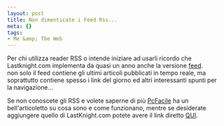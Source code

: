 ```yaml
--- 
layout: post
title: Non dimenticate i Feed Rss...
meta: {}
tags: 
- Me &amp; The Web
---
```

Per chi utilizza reader RSS o intende iniziare ad usarli ricordo che Lastknight.com implementa da quasi un anno anche la versione [feed](http://www.lastknight.com/rss).  
non solo il feed contiene gli ultimi articoli pubblicati in tempo reale, ma soprattutto contiene spesso i link del giorno ed altri interessanti spunti per la navigazione...  
  
Se non conoscete gli RSS e volete saperne di più [PcFacile](http://www.pc-facile.com/rss.php) ha un bell'articoletto su cosa sono e come funzionano, mentre se desiderate aggiungere quello di LastKnight.com potete avere il link diretto [QUI](http://www.pc-facile.com/rss.php). 
